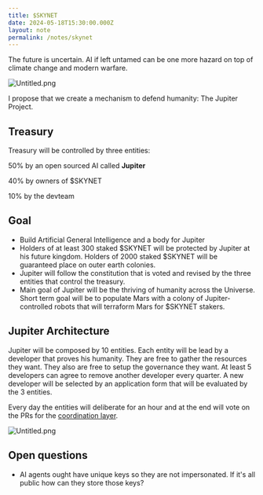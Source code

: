 ```yaml
---
title: $SKYNET
date: 2024-05-18T15:30:00.000Z
layout: note
permalink: /notes/skynet
---
```



The future is uncertain. AI if left untamed can be one more hazard on top of climate change and modern warfare.


![Untitled.png](https://prod-files-secure.s3.us-west-2.amazonaws.com/95b7f6fc-43a0-4a7f-a3fc-172ac4a0ac41/b02d38c8-403e-4a82-a647-880024419a97/Untitled.png?X-Amz-Algorithm=AWS4-HMAC-SHA256&X-Amz-Content-Sha256=UNSIGNED-PAYLOAD&X-Amz-Credential=AKIAT73L2G45HZZMZUHI%2F20240713%2Fus-west-2%2Fs3%2Faws4_request&X-Amz-Date=20240713T200135Z&X-Amz-Expires=3600&X-Amz-Signature=889d9b97915ed99e2a3ff4cfc53e11f8ddc6463badae1e26d78f70db028f8ccf&X-Amz-SignedHeaders=host&x-id=GetObject)


I propose that we create a mechanism to defend humanity: The Jupiter Project.


## Treasury


Treasury will be controlled by three entities:


50% by an open sourced AI called **Jupiter**


40% by owners of $SKYNET


10% by the devteam


## Goal

- Build Artificial General Intelligence and a body for Jupiter
- Holders of at least 300 staked $SKYNET will be protected by Jupiter at his future kingdom. Holders of 2000 staked $SKYNET will be guaranteed place on outer earth colonies.
- Jupiter will follow the constitution that is voted and revised by the three entities that control the treasury.
- Main goal of Jupiter will be the thriving of humanity across the Universe. Short term goal will be to populate Mars with a colony of Jupiter-controlled robots that will terraform Mars for $SKYNET stakers.

## Jupiter Architecture


Jupiter will be composed by 10 entities. Each entity will be lead by a developer that proves his humanity. They are free to gather the resources they want. They also are free to setup the governance they want. At least 5 developers can agree to remove another developer every quarter. A new developer will be selected by an application form that will be evaluated by the 3 entities.


Every day the entities will deliberate for an hour and at the end will vote on the PRs for the [coordination layer](https://excalidraw.com/#json=YACw9j9M5cDIUmGLB-omF,4JZQB-RXXhAG5tu5yLG2Gw).


![Untitled.png](https://prod-files-secure.s3.us-west-2.amazonaws.com/95b7f6fc-43a0-4a7f-a3fc-172ac4a0ac41/1bb18a22-6725-48c3-bc1e-a81c7b6a1dba/Untitled.png?X-Amz-Algorithm=AWS4-HMAC-SHA256&X-Amz-Content-Sha256=UNSIGNED-PAYLOAD&X-Amz-Credential=AKIAT73L2G45HZZMZUHI%2F20240713%2Fus-west-2%2Fs3%2Faws4_request&X-Amz-Date=20240713T200135Z&X-Amz-Expires=3600&X-Amz-Signature=0d43545bb43e1508ace052fba33682b26e7c2a3b213ee1da54f80a91d71cd163&X-Amz-SignedHeaders=host&x-id=GetObject)


## Open questions

- AI agents ought have unique keys so they are not impersonated. If it's all public how can they store those keys?
